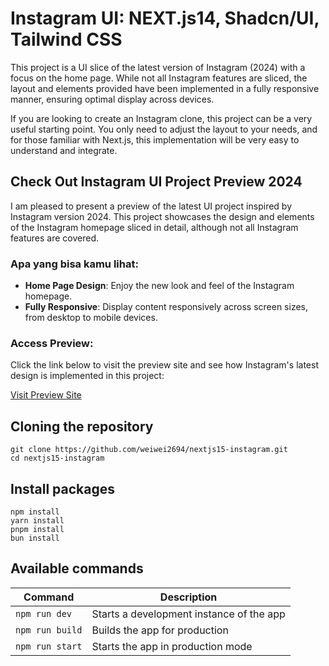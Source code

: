 # Instagram UI: NEXT.js14, Shadcn/UI, Tailwind CSS

This project is a UI slice of the latest version of Instagram (2024) with a focus on the home page. While not all Instagram features are sliced, the layout and elements provided have been implemented in a fully responsive manner, ensuring optimal display across devices.

If you are looking to create an Instagram clone, this project can be a very useful starting point. You only need to adjust the layout to your needs, and for those familiar with Next.js, this implementation will be very easy to understand and integrate.

## Check Out Instagram UI Project Preview 2024
I am pleased to present a preview of the latest UI project inspired by Instagram version 2024. This project showcases the design and elements of the Instagram homepage sliced ​​in detail, although not all Instagram features are covered.

### Apa yang bisa kamu lihat:
- **Home Page Design**: Enjoy the new look and feel of the Instagram homepage.
- **Fully Responsive**: Display content responsively across screen sizes, from desktop to mobile devices.

### Access Preview:
Click the link below to visit the preview site and see how Instagram's latest design is implemented in this project:

[Visit Preview Site](https://nextjs15-instagram.vercel.app/)

## Cloning the repository
```
git clone https://github.com/weiwei2694/nextjs15-instagram.git
cd nextjs15-instagram
```

## Install packages
```
npm install
yarn install
pnpm install
bun install
```

## Available commands
| Command                | Description                              |
| ---------------------- | ---------------------------------------- |
| `npm run dev`          | Starts a development instance of the app |
| `npm run build`        | Builds the app for production            |
| `npm run start`        | Starts the app in production mode        |
